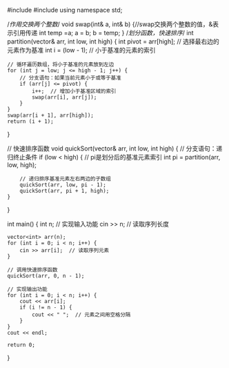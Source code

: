 #include<iostream>
#include<vector>
using namespace std;

/*作用交换两个整数*/
void swap(int& a, int& b) {//swap交换两个整数的值，&表示引用传递
	int temp =a;
	a = b;
	b = temp;
}
/*划分函数，快速排序*/
int partition(vector<int>& arr, int low, int high) {
    int pivot = arr[high];  // 选择最右边的元素作为基准
    int i = (low - 1);      // 小于基准的元素的索引

    // 循环遍历数组，将小于基准的元素放到左边
    for (int j = low; j <= high - 1; j++) {
        // 分支语句：如果当前元素小于或等于基准
        if (arr[j] <= pivot) {
            i++;  // 增加小于基准区域的索引
            swap(arr[i], arr[j]);
        }
    }
    swap(arr[i + 1], arr[high]);
    return (i + 1);
}

// 快速排序函数
void quickSort(vector<int>& arr, int low, int high) {
    // 分支语句：递归终止条件
    if (low < high) {
        // pi是划分后的基准元素索引
        int pi = partition(arr, low, high);

        // 递归排序基准元素左右两边的子数组
        quickSort(arr, low, pi - 1);
        quickSort(arr, pi + 1, high);
    }
}

int main() {
    int n;
    // 实现输入功能
    cin >> n;  // 读取序列长度

    vector<int> arr(n);
    for (int i = 0; i < n; i++) {
        cin >> arr[i];  // 读取序列元素
    }

    // 调用快速排序函数
    quickSort(arr, 0, n - 1);

    // 实现输出功能
    for (int i = 0; i < n; i++) {
        cout << arr[i];
        if (i != n - 1) {
            cout << " ";  // 元素之间用空格分隔
        }
    }
    cout << endl;

    return 0;
}